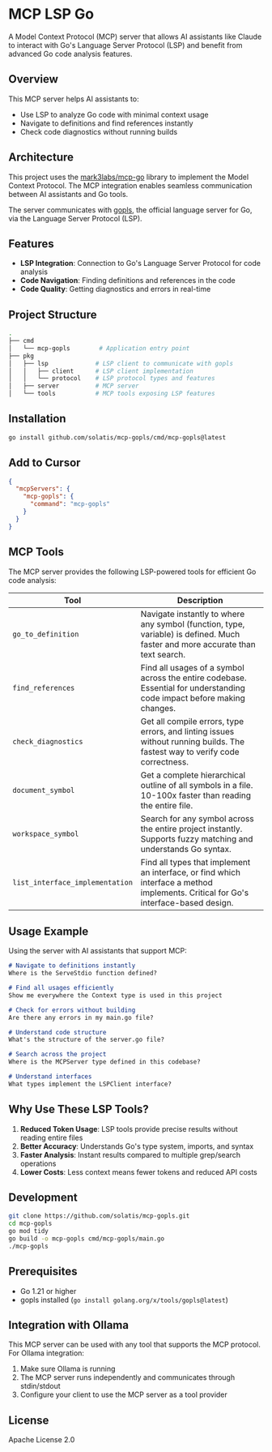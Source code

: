# MCP LSP Go

A Model Context Protocol (MCP) server that allows AI assistants like Claude to interact with Go's Language Server Protocol (LSP) and benefit from advanced Go code analysis features.

## Overview

This MCP server helps AI assistants to:

- Use LSP to analyze Go code with minimal context usage
- Navigate to definitions and find references instantly
- Check code diagnostics without running builds

## Architecture

This project uses the [mark3labs/mcp-go](https://github.com/mark3labs/mcp-go) library to implement the Model Context Protocol. The MCP integration enables seamless communication between AI assistants and Go tools.

The server communicates with [gopls](https://github.com/golang/tools/tree/master/gopls), the official language server for Go, via the Language Server Protocol (LSP).

## Features

- **LSP Integration**: Connection to Go's Language Server Protocol for code analysis
- **Code Navigation**: Finding definitions and references in the code
- **Code Quality**: Getting diagnostics and errors in real-time

## Project Structure

```bash
.
├── cmd
│   └── mcp-gopls        # Application entry point
├── pkg
│   ├── lsp             # LSP client to communicate with gopls
│   │   ├── client      # LSP client implementation
│   │   └── protocol    # LSP protocol types and features
│   ├── server          # MCP server
│   └── tools           # MCP tools exposing LSP features
```

## Installation

```bash
go install github.com/solatis/mcp-gopls/cmd/mcp-gopls@latest
```

## Add to Cursor

```json
{
  "mcpServers": {
    "mcp-gopls": {
      "command": "mcp-gopls"
    }
  }
} 
```

## MCP Tools

The MCP server provides the following LSP-powered tools for efficient Go code analysis:

| Tool | Description |
|-------|-------------|
| `go_to_definition` | Navigate instantly to where any symbol (function, type, variable) is defined. Much faster and more accurate than text search. |
| `find_references` | Find all usages of a symbol across the entire codebase. Essential for understanding code impact before making changes. |
| `check_diagnostics` | Get all compile errors, type errors, and linting issues without running builds. The fastest way to verify code correctness. |
| `document_symbol` | Get a complete hierarchical outline of all symbols in a file. 10-100x faster than reading the entire file. |
| `workspace_symbol` | Search for any symbol across the entire project instantly. Supports fuzzy matching and understands Go syntax. |
| `list_interface_implementation` | Find all types that implement an interface, or find which interface a method implements. Critical for Go's interface-based design. |

## Usage Example

Using the server with AI assistants that support MCP:

```Markdown
# Navigate to definitions instantly
Where is the ServeStdio function defined?

# Find all usages efficiently  
Show me everywhere the Context type is used in this project

# Check for errors without building
Are there any errors in my main.go file?

# Understand code structure
What's the structure of the server.go file?

# Search across the project
Where is the MCPServer type defined in this codebase?

# Understand interfaces
What types implement the LSPClient interface?
```

## Why Use These LSP Tools?

1. **Reduced Token Usage**: LSP tools provide precise results without reading entire files
2. **Better Accuracy**: Understands Go's type system, imports, and syntax
3. **Faster Analysis**: Instant results compared to multiple grep/search operations
4. **Lower Costs**: Less context means fewer tokens and reduced API costs

## Development

```bash
git clone https://github.com/solatis/mcp-gopls.git
cd mcp-gopls
go mod tidy
go build -o mcp-gopls cmd/mcp-gopls/main.go
./mcp-gopls
```

## Prerequisites

- Go 1.21 or higher
- gopls installed (`go install golang.org/x/tools/gopls@latest`)

## Integration with Ollama

This MCP server can be used with any tool that supports the MCP protocol. For Ollama integration:

1. Make sure Ollama is running
2. The MCP server runs independently and communicates through stdin/stdout
3. Configure your client to use the MCP server as a tool provider

## License

Apache License 2.0